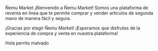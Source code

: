 Ñemu Market
¡Bienvenido a Ñemu Market! Somos una plataforma de reventa en línea que te permite comprar y vender artículos de segunda mano de manera fácil y segura.

¡Gracias por elegir Ñemu Market! ¡Esperamos que disfrutes de la experiencia de compra y venta en nuestra plataforma!


Hola perrito malvado